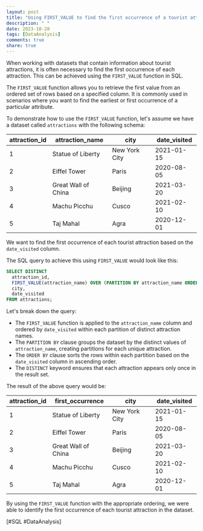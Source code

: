```yaml
---
layout: post
title: "Using FIRST_VALUE to find the first occurrence of a tourist attraction in a dataset"
description: " "
date: 2023-10-20
tags: [DataAnalysis]
comments: true
share: true
---
```


When working with datasets that contain information about tourist attractions, it is often necessary to find the first occurrence of each attraction. This can be achieved using the `FIRST_VALUE` function in SQL.

The `FIRST_VALUE` function allows you to retrieve the first value from an ordered set of rows based on a specified column. It is commonly used in scenarios where you want to find the earliest or first occurrence of a particular attribute.

To demonstrate how to use the `FIRST_VALUE` function, let's assume we have a dataset called `attractions` with the following schema:

| attraction_id | attraction_name | city         | date_visited |
|---------------|-----------------|--------------|--------------|
| 1             | Statue of Liberty| New York City| 2021-01-15   |
| 2             | Eiffel Tower    | Paris        | 2020-08-05   |
| 3             | Great Wall of China| Beijing   | 2021-03-20   |
| 4             | Machu Picchu    | Cusco        | 2021-02-10   |
| 5             | Taj Mahal       | Agra         | 2020-12-01   |

We want to find the first occurrence of each tourist attraction based on the `date_visited` column.

The SQL query to achieve this using `FIRST_VALUE` would look like this:

```sql
SELECT DISTINCT
  attraction_id,
  FIRST_VALUE(attraction_name) OVER (PARTITION BY attraction_name ORDER BY date_visited) AS first_occurrence,
  city,
  date_visited
FROM attractions;
```

Let's break down the query:

- The `FIRST_VALUE` function is applied to the `attraction_name` column and ordered by `date_visited` within each partition of distinct attraction names.
- The `PARTITION BY` clause groups the dataset by the distinct values of `attraction_name`, creating partitions for each unique attraction.
- The `ORDER BY` clause sorts the rows within each partition based on the `date_visited` column in ascending order.
- The `DISTINCT` keyword ensures that each attraction appears only once in the result set.

The result of the above query would be:

| attraction_id | first_occurrence    | city         | date_visited |
|---------------|---------------------|--------------|--------------|
| 1             | Statue of Liberty   | New York City| 2021-01-15   |
| 2             | Eiffel Tower        | Paris        | 2020-08-05   |
| 3             | Great Wall of China | Beijing      | 2021-03-20   |
| 4             | Machu Picchu        | Cusco        | 2021-02-10   |
| 5             | Taj Mahal           | Agra         | 2020-12-01   |

By using the `FIRST_VALUE` function with the appropriate ordering, we were able to identify the first occurrence of each tourist attraction in the dataset.

[#SQL #DataAnalysis]